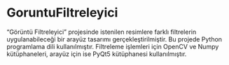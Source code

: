 # GoruntuFiltreleyici
“Görüntü Filtreleyici” projesinde istenilen resimlere farklı filtrelerin uygulanabileceği bir arayüz tasarımı gerçekleştirilmiştir. Bu projede Python programlama dili kullanılmıştır. Filtreleme işlemleri için OpenCV ve Numpy kütüphaneleri, arayüz için ise PyQt5 kütüphanesi kullanılmıştır.
